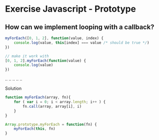 # Exercise Javascript - Prototype

## How can we implement looping with a callback?

```js
myForEach([0, 1, 2], function(value, index) {
    console.log(value, this[index] === value /* should be true */)
})

// make it work with
[0, 1, 2].myForEach(function(value) {
    console.log(value)
})
```

..
..
..
..
..

Solution

```js
function myForEach(array, fn){
    for ( var i = 0; i < array.length; i++ ) {
        fn.call(array, array[i], i)
    }
}

Array.prototype.myForEach = function(fn) {
    myForEach(this, fn)
}
```

